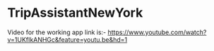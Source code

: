 # TripAssistantNewYork

Video for the working app link is:-
https://www.youtube.com/watch?v=1UKfIkANHGc&feature=youtu.be&hd=1
